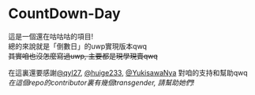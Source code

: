 # CountDown-Day

這是一個還在咕咕咕的項目!  
總的來說就是「倒數日」的uwp實現版本qwq  
~~其實咱也沒怎麼寫過uwp, 主要都是現學現賣qwq~~  

在這裏還要感謝[@qyl27](https://github.com/qyl27), [@huige233](https://github.com/huige233), [@YukisawaNya](https://github.com/YukisawaNya) 對咱的支持和幫助qwq  
*在這個repo的contributor裏有幾個transgender, 請幫助她們!*
